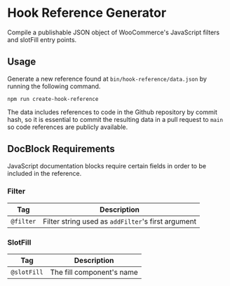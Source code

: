 # Hook Reference Generator

Compile a publishable JSON object of WooCommerce's JavaScript filters and slotFill entry points.

## Usage

Generate a new reference found at `bin/hook-reference/data.json` by running the following command.

```
npm run create-hook-reference
```

The data includes references to code in the Github repository by commit hash, so it is essential to commit the resulting data in a pull request to `main` so code references are publicly available.

## DocBlock Requirements

JavaScript documentation blocks require certain fields in order to be included in the reference.

### Filter

| Tag       | Description                                        |
| --------- | -------------------------------------------------- |
| `@filter` | Filter string used as `addFilter`'s first argument |

### SlotFill

| Tag         | Description               |
| ----------- | ------------------------- |
| `@slotFill` | The fill component's name |
